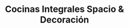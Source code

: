 ---
title: "Cocinas Integrales Spacio & Decoración"
url: /pereira/cocinas-integrales-spacio-y-decoracion/
shop: decoración interior
---